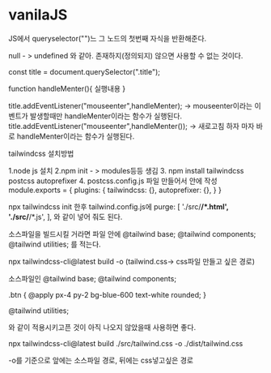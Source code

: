 # vanilaJS

JS에서 queryselector("")느 그 노드의 첫번째 자식을 반환해준다.

null - > undefined 와 같아. 존재하지(정의되지) 않으면 사용할 수 없는 것이다.

const title = document.querySelector(".title");

function handleMenter(){
    실행내용
}

title.addEventListener("mouseenter",handleMenter);   -> mouseenter이라는 이벤트가 발생할때만 handleMenter이라는 함수가 실행된다.
title.addEventListener("mouseenter",handleMenter()); -> 새로고침 하자 마자 바로 handleMenter이라는 함수가 실행된다.


tailwindcss 설치방법 


1.node js 설치
2.npm init - > modules등등 생김
3. npm install tailwindcss postcss autoprefixer
4. postcss.config.js 파일 만들어서 안에 작성
module.exports = {
  plugins: {
    tailwindcss: {},
    autoprefixer: {},
  }
}

npx tailwindcss init 한후 tailwind.config.js에 
  purge: [
     './src/**/*.html',
     './src/**/*.js',
   ],
와 같이 넣어 줘도 된다.

소스파일을 빌드시킬 거라면 파일 안에
@tailwind base;
@tailwind components;
@tailwind utilities; 
를 적는다.

npx tailwindcss-cli@latest build -o (tailwind.css-> css파일 만들고 싶은 경로)

소스파일인
@tailwind base;
@tailwind components;

.btn {
  @apply px-4 py-2 bg-blue-600 text-white rounded;
}

@tailwind utilities;

와 같이 적용시키고픈 것이 아직 나오지 않았을때 사용하면 좋다.

npx tailwindcss-cli@latest build ./src/tailwind.css -o ./dist/tailwind.css

-o를 기준으로 앞에는 소스파일 경로, 뒤에는 css넣고싶은 경로 